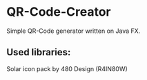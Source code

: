 # QR-Code-Creator
Simple QR-Code generator written on Java FX.
## Used libraries:

Solar icon pack by 480 Design (R4IN80W)
